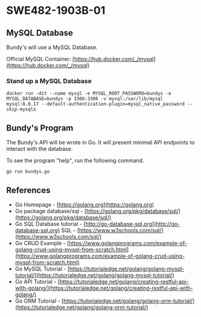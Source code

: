 # SWE482-1903B-01

## MySQL Database

Bundy's will use a MySQL Database.

Official MySQL Container: [https://hub.docker.com/_/mysql](https://hub.docker.com/_/mysql)

### Stand up a MySQL Database

```none
docker run -dit --name mysql -e MYSQL_ROOT_PASSWORD=bundys -e MYSQL_DATABASE=bundys -p 3306:3306 -v mysql:/var/lib/mysql mysql:8.0.17 --default-authentication-plugin=mysql_native_password --skip-mysqlx
```

## Bundy's Program

The Bundy's API will be wrote in Go. It will present minimal API endpoints to interact with the database.

To see the program "help", run the following command.

```none
go run bundys.go
```

## References

* Go Homepage - [https://golang.org](https://golang.org)
* Go package database/sql - [https://golang.org/pkg/database/sql/](https://golang.org/pkg/database/sql/)
* Go SQL Database tutorial - [http://go-database-sql.org](http://go-database-sql.org)
SQL - [https://www.w3schools.com/sql/](https://www.w3schools.com/sql/)
* Go CRUD Example - [https://www.golangprograms.com/example-of-golang-crud-using-mysql-from-scratch.html](https://www.golangprograms.com/example-of-golang-crud-using-mysql-from-scratch.html)
* Go MySQL Tutorial - [https://tutorialedge.net/golang/golang-mysql-tutorial/](https://tutorialedge.net/golang/golang-mysql-tutorial/)
* Go API Tutorial - [https://tutorialedge.net/golang/creating-restful-api-with-golang/](https://tutorialedge.net/golang/creating-restful-api-with-golang/)
* Go ORM Tutorial - [https://tutorialedge.net/golang/golang-orm-tutorial/](https://tutorialedge.net/golang/golang-orm-tutorial/)
